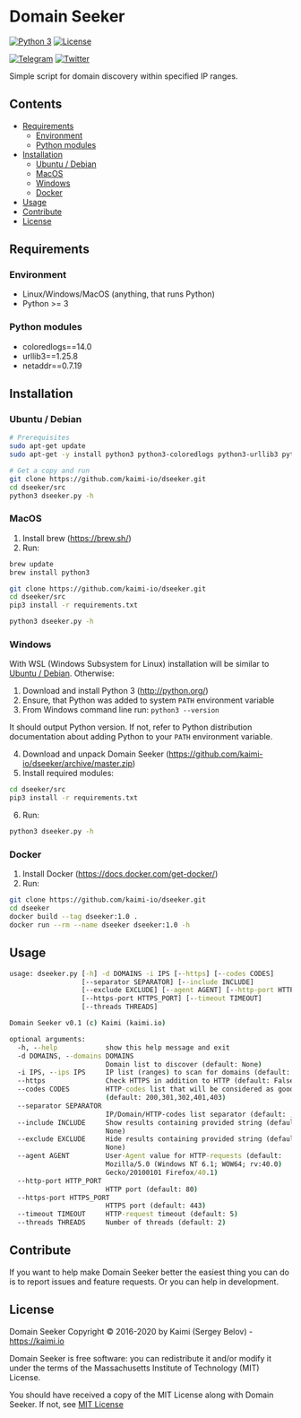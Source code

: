 Domain Seeker
=====================
[![Python 3](https://img.shields.io/badge/python-3%20%2B-green.svg)](https://www.python.org/) [![License](https://img.shields.io/badge/license-MIT-red.svg)](https://raw.githubusercontent.com/kaimi-io/dseeker/master/LICENSE)

[![Telegram](https://img.shields.io/badge/Telegram--lightgrey?logo=telegram&style=social)](https://t.me/kaimi_io)
[![Twitter](https://img.shields.io/twitter/follow/kaimi_io?style=social)](https://twitter.com/kaimi_io)

Simple script for domain discovery within specified IP ranges.

## Contents
- [Requirements](#Requirements)
  - [Environment](#Environment)
  - [Python modules](#Python-modules)
- [Installation](#Installation)
  - [Ubuntu / Debian](#ubuntu--debian)
  - [MacOS](#MacOS)
  - [Windows](#Windows)
  - [Docker](#Docker)
- [Usage](#Usage)
- [Contribute](#Contribute)
- [License](#License)

## Requirements
### Environment
* Linux/Windows/MacOS (anything, that runs Python)
* Python >= 3

### Python modules
* coloredlogs==14.0
* urllib3==1.25.8
* netaddr==0.7.19

## Installation
### Ubuntu / Debian
```bash
# Prerequisites
sudo apt-get update
sudo apt-get -y install python3 python3-coloredlogs python3-urllib3 python3-netaddr

# Get a copy and run
git clone https://github.com/kaimi-io/dseeker.git
cd dseeker/src
python3 dseeker.py -h
```
### MacOS
1. Install brew (https://brew.sh/)
2. Run:
```bash
brew update
brew install python3

git clone https://github.com/kaimi-io/dseeker.git
cd dseeker/src
pip3 install -r requirements.txt

python3 dseeker.py -h
```
### Windows
With WSL (Windows Subsystem for Linux) installation will be similar to [Ubuntu / Debian](#ubuntu--debian).
Otherwise:
1. Download and install Python 3 (http://python.org/)
2. Ensure, that Python was added to system `PATH` environment variable
3. From Windows command line run:
```python3 --version```

It should output Python version. If not, refer to Python distribution documentation about adding Python to your `PATH` environment variable.

4. Download and unpack Domain Seeker (https://github.com/kaimi-io/dseeker/archive/master.zip)
5. Install required modules:
```bash
cd dseeker/src
pip3 install -r requirements.txt
```
6. Run:
```bash
python3 dseeker.py -h
```

### Docker
1. Install Docker (https://docs.docker.com/get-docker/)
2. Run:
```bash
git clone https://github.com/kaimi-io/dseeker.git
cd dseeker
docker build --tag dseeker:1.0 .
docker run --rm --name dseeker dseeker:1.0 -h
```

## Usage
```bat
usage: dseeker.py [-h] -d DOMAINS -i IPS [--https] [--codes CODES]
                  [--separator SEPARATOR] [--include INCLUDE]
                  [--exclude EXCLUDE] [--agent AGENT] [--http-port HTTP_PORT]
                  [--https-port HTTPS_PORT] [--timeout TIMEOUT]
                  [--threads THREADS]

Domain Seeker v0.1 (c) Kaimi (kaimi.io)

optional arguments:
  -h, --help            show this help message and exit
  -d DOMAINS, --domains DOMAINS
                        Domain list to discover (default: None)
  -i IPS, --ips IPS     IP list (ranges) to scan for domains (default: None)
  --https               Check HTTPS in addition to HTTP (default: False)
  --codes CODES         HTTP-codes list that will be considered as good
                        (default: 200,301,302,401,403)
  --separator SEPARATOR
                        IP/Domain/HTTP-codes list separator (default: ,)
  --include INCLUDE     Show results containing provided string (default:
                        None)
  --exclude EXCLUDE     Hide results containing provided string (default:
                        None)
  --agent AGENT         User-Agent value for HTTP-requests (default:
                        Mozilla/5.0 (Windows NT 6.1; WOW64; rv:40.0)
                        Gecko/20100101 Firefox/40.1)
  --http-port HTTP_PORT
                        HTTP port (default: 80)
  --https-port HTTPS_PORT
                        HTTPS port (default: 443)
  --timeout TIMEOUT     HTTP-request timeout (default: 5)
  --threads THREADS     Number of threads (default: 2)
```

## Contribute
If you want to help make Domain Seeker better the easiest thing you can do is to report issues and feature requests. Or you can help in development.

## License
Domain Seeker Copyright © 2016-2020 by Kaimi (Sergey Belov) - https://kaimi.io

Domain Seeker is free software: you can redistribute it and/or modify it under the terms of the Massachusetts Institute of Technology (MIT) License.

You should have received a copy of the MIT License along with Domain Seeker. If not, see [MIT License](LICENSE)
